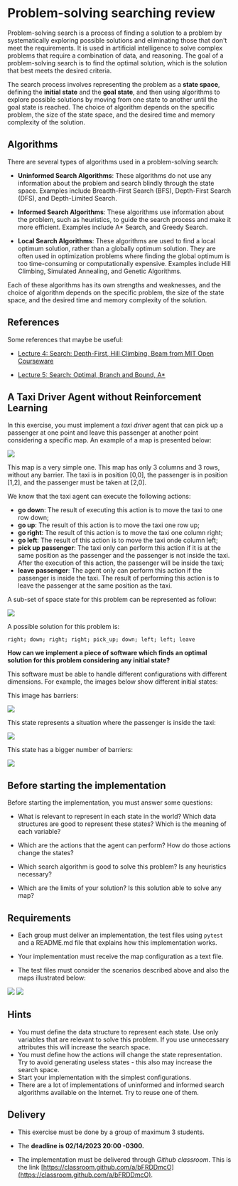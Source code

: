 # Problem-solving searching review

Problem-solving search is a process of finding a solution to a problem by systematically exploring possible solutions and eliminating those that don't meet the requirements. It is used in artificial intelligence to solve complex problems that require a combination of data, and reasoning. The goal of a problem-solving search is to find the optimal solution, which is the solution that best meets the desired criteria. 

The search process involves representing the problem as a **state space**, defining the **initial state** and the **goal state**, and then using algorithms to explore possible solutions by moving from one state to another until the goal state is reached. The choice of algorithm depends on the specific problem, the size of the state space, and the desired time and memory complexity of the solution.

## Algorithms

There are several types of algorithms used in a problem-solving search:

* **Uninformed Search Algorithms**: These algorithms do not use any information about the problem and search blindly through the state space. Examples include Breadth-First Search (BFS), Depth-First Search (DFS), and Depth-Limited Search.

* **Informed Search Algorithms**: These algorithms use information about the problem, such as heuristics, to guide the search process and make it more efficient. Examples include A* Search, and Greedy Search.

* **Local Search Algorithms**: These algorithms are used to find a local optimum solution, rather than a globally optimum solution. They are often used in optimization problems where finding the global optimum is too time-consuming or computationally expensive. Examples include Hill Climbing, Simulated Annealing, and Genetic Algorithms.

Each of these algorithms has its own strengths and weaknesses, and the choice of algorithm depends on the specific problem, the size of the state space, and the desired time and memory complexity of the solution.

## References

Some references that maybe be useful:

* [Lecture 4: Search: Depth-First, Hill Climbing, Beam from MIT Open Courseware](https://ocw.mit.edu/courses/6-034-artificial-intelligence-fall-2010/resources/lecture-4-search-depth-first-hill-climbing-beam/)

* [Lecture 5: Search: Optimal, Branch and Bound, A*](https://ocw.mit.edu/courses/6-034-artificial-intelligence-fall-2010/resources/lecture-5-search-optimal-branch-and-bound-a/)

## A Taxi Driver Agent without Reinforcement Learning

In this exercise, you must implement a *taxi driver* agent that can pick up a passenger at one point and leave this passenger at another point considering a specific map. An example of a map is presented below: 

<img src="img/mapa_00.png">

This map is a very simple one. This map has only 3 columns and 3 rows, without any barrier. The taxi is in position [0,0], the passenger is in position [1,2], and the passenger must be taken at [2,0].

We know that the taxi agent can execute the following actions:

* **go down**: The result of executing this action is to move the taxi to one row down;
* **go up**: The result of this action is to move the taxi one row up;
* **go right**: The result of this action is to move the taxi one column right;
* **go left**: The result of this action is to move the taxi onde column left;
* **pick up passenger**: The taxi only can perform this action if it is at the same position as the passenger and the passenger is not inside the taxi. After the execution of this action, the passenger will be inside the taxi;
* **leave passenger**: The agent only can perform this action if the passenger is inside the taxi. The result of performing this action is to leave the passenger at the same position as the taxi. 

A sub-set of space state for this problem can be represented as follow: 

<img src="img/spaces.png">

A possible solution for this problem is: 

```
right; down; right; right; pick_up; down; left; left; leave
```

**How can we implement a piece of software which finds an optimal solution for this problem considering any initial state?** 


This software must be able to handle different configurations with different dimensions. For example, the images below show different initial states:

This image has barriers:

<img src="img/mapa_01.png">

This state represents a situation where the passenger is inside the taxi:

<img src="img/mapa_02.png"> 

This state has a bigger number of barriers: 

<img src="img/mapa_03.png">


## Before starting the implementation

Before starting the implementation, you must answer some questions:

* What is relevant to represent in each state in the world? Which data structures are good to represent these states? Which is the meaning of each variable? 

* Which are the actions that the agent can perform? How do those actions change the states? 

* Which search algorithm is good to solve this problem? Is any heuristics necessary? 

* Which are the limits of your solution? Is this solution able to solve any map? 

## Requirements

* Each group must deliver an implementation, the test files using `pytest` and a README.md file that explains how this implementation works.

* Your implementation must receive the map configuration as a text file.

* The test files must consider the scenarios described above and also the maps illustrated below:  

<img src="img/mapa_04.png">

<img src="img/mapa_05.png">

## Hints

* You must define the data structure to represent each state. Use only variables that are relevant to solve this problem. If you use unnecessary attributes this will increase the search space.
* You must define how the actions will change the state representation. Try to avoid generating useless states - this also may increase the search space.
* Start your implementation with the simplest configurations. 
* There are a lot of implementations of uninformed and informed search algorithms available on the Internet. Try to reuse one of them.

## Delivery

* This exercise must be done by a group of maximum 3 students. 

* The **deadline is 02/14/2023 20:00 -0300.**

* The implementation must be delivered through *Github classroom*. This is the link [https://classroom.github.com/a/bFRDDmcO](https://classroom.github.com/a/bFRDDmcO). 
 
